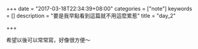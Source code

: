 +++
date = "2017-03-18T22:34:39+08:00"
categories = ["note"]
keywords = []
description = "要是我早點看到這篇就不用這麼累惹"
title = "day_2"

+++

希望以後可以常常寫，好像很方便～